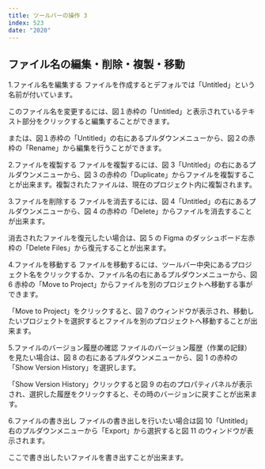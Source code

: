 ```yaml
---
title: ツールバーの操作 3
index: 523
date: "2020"
---
```


## ファイル名の編集・削除・複製・移動

1.ファイル名を編集する
ファイルを作成するとデフォルでは「Untitled」という名前が付いています。

このファイル名を変更するには、図１赤枠の「Untitled」と表示されているテキスト部分をクリックすると編集することができます。

または、図１赤枠の「Untitled」の右にあるプルダウンメニューから、図２の赤枠の「Rename」から編集を行うことができます。

2.ファイルを複製する
ファイルを複製するには、図 3「Untitled」の右にあるプルダウンメニューから、図 3 の赤枠の「Duplicate」からファイルを複製することが出来ます。複製されたファイルは、現在のプロジェクト内に複製されます。

3.ファイルを削除する
ファイルを消去するには、図 4「Untitled」の右にあるプルダウンメニューから、図 4 の赤枠の「Delete」からファイルを消去することが出来ます。

消去されたファイルを復元したい場合は、図 5 の Figma のダッシュボード左赤枠の「Delete Files」から復元することが出来ます。

4.ファイルを移動する
ファイルを移動するには、ツールバー中央にあるプロジェクト名をクリックするか、ファイル名の右にあるプルダウンメニューから、図 6 赤枠の「Move to Project」からファイルを別のプロジェクトへ移動する事ができます。

「Move to Project」をクリックすると、図 7 のウィンドウが表示され、移動したいプロジェクトを選択するとファイルを別のプロジェクトへ移動することが出来ます。

5.ファイルのバージョン履歴の確認
ファイルのバージョン履歴（作業の記録）を見たい場合は、図 8 の右にあるプルダウンメニューから、図 1 の赤枠の「Show Version History」を選択します。

「Show Version History」クリックすると図 9 の右のプロパティパネルが表示され、選択した履歴をクリックすると、その時のバージョンに戻すことが出来ます。

6.ファイルの書き出し
ファイルの書き出しを行いたい場合は図 10「Untitled」右のプルダウンメニューから「Export」から選択すると図 11 のウィンドウが表示されます。

ここで書き出したいファイルを書き出すことが出来ます。
